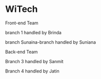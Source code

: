 # WiTech

Front-end Team

branch 1 handled by Brinda

branch Sunaina-branch handled by Suniana

Back-end Team 

Branch 3 handled by Sanmit

Branch 4 handled by Jatin
